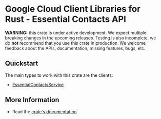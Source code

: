 # Google Cloud Client Libraries for Rust - Essential Contacts API

<!-- Code generated by sidekick. DO NOT EDIT. -->

**WARNING:** this crate is under active development. We expect multiple breaking
changes in the upcoming releases. Testing is also incomplete, we do **not**
recommend that you use this crate in production. We welcome feedback about the
APIs, documentation, missing features, bugs, etc.

## Quickstart

The main types to work with this crate are the clients:

* [EssentialContactsService]

## More Information

* Read the [crate's documentation](https://docs.rs/google-cloud-essentialcontacts-v1/latest/google-cloud-essentialcontacts-v1)

[EssentialContactsService]: https://docs.rs/google-cloud-essentialcontacts-v1/latest/google_cloud_essentialcontacts_v1/client/struct.EssentialContactsService.html
